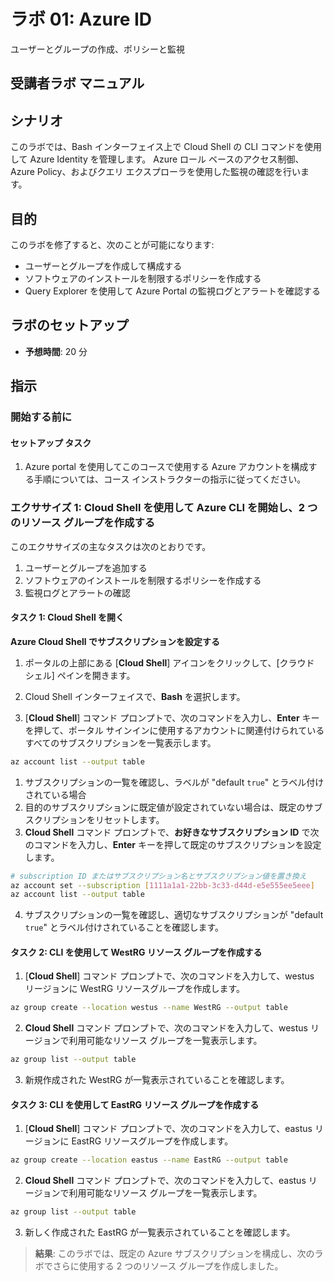 ﻿---
lab:
    title: 'ユーザー、グループ、ポリシーと監視の作成'
    module: 'モジュール 5: Azure Identity'
---

# ラボ 01: Azure ID

ユーザーとグループの作成、ポリシーと監視

## 受講者ラボ マニュアル

## シナリオ

このラボでは、Bash インターフェイス上で Cloud Shell の CLI コマンドを使用して Azure Identity を管理します。  Azure ロール ベースのアクセス制御、Azure Policy、およびクエリ エクスプローラを使用した監視の確認を行います。

## 目的

このラボを修了すると、次のことが可能になります:

* ユーザーとグループを作成して構成する
* ソフトウェアのインストールを制限するポリシーを作成する
* Query Explorer を使用して Azure Portal の監視ログとアラートを確認する

## ラボのセットアップ

* **予想時間**: 20 分

## 指示

### 開始する前に

#### セットアップ タスク

1. Azure portal を使用してこのコースで使用する Azure アカウントを構成する手順については、コース インストラクターの指示に従ってください。

### エクササイズ 1: Cloud Shell を使用して Azure CLI を開始し、2 つのリソース グループを作成する

このエクササイズの主なタスクは次のとおりです。

1. ユーザーとグループを追加する
1. ソフトウェアのインストールを制限するポリシーを作成する
1. 監視ログとアラートの確認

#### タスク 1: Cloud Shell を開く

**Azure Cloud Shell でサブスクリプションを設定する**

1. ポータルの上部にある [**Cloud Shell**] アイコンをクリックして、[クラウド シェル] ペインを開きます。

1. Cloud Shell インターフェイスで、**Bash** を選択します。

1. [**Cloud Shell**] コマンド プロンプトで、次のコマンドを入力し、**Enter** キーを押して、ポータル サインインに使用するアカウントに関連付けられているすべてのサブスクリプションを一覧表示します。

```bash
az account list --output table
```

1. サブスクリプションの一覧を確認し、ラベルが "default `true`" とラベル付けされている場合
1. 目的のサブスクリプションに既定値が設定されていない場合は、既定のサブスクリプションをリセットします。
1. **Cloud Shell** コマンド プロンプトで、**お好きなサブスクリプション ID** で次のコマンドを入力し、**Enter** キーを押して既定のサブスクリプションを設定します。

```bash
# subscription ID またはサブスクリプション名とサブスクリプション値を置き換え
az account set --subscription [1111a1a1-22bb-3c33-d44d-e5e555ee5eee]
az account list --output table
```

4. サブスクリプションの一覧を確認し、適切なサブスクリプションが "default `true`" とラベル付けされていることを確認します。

#### タスク 2: CLI を使用して WestRG リソース グループを作成する

1. [**Cloud Shell**] コマンド プロンプトで、次のコマンドを入力して、westus リージョンに WestRG リソースグループを作成します。

```bash
az group create --location westus --name WestRG --output table
```

2. **Cloud Shell** コマンド プロンプトで、次のコマンドを入力して、westus リージョンで利用可能なリソース グループを一覧表示します。

```bash
az group list --output table
```

3. 新規作成された WestRG が一覧表示されていることを確認します。

#### タスク 3: CLI を使用して EastRG リソース グループを作成する

1. [**Cloud Shell**] コマンド プロンプトで、次のコマンドを入力して、eastus リージョンに EastRG リソースグループを作成します。

```bash
az group create --location eastus --name EastRG --output table
```

2. **Cloud Shell** コマンド プロンプトで、次のコマンドを入力して、eastus リージョンで利用可能なリソース グループを一覧表示します。

```bash
az group list --output table
```

3. 新しく作成された EastRG が一覧表示されていることを確認します。

> **結果**: このラボでは、既定の Azure サブスクリプションを構成し、次のラボでさらに使用する 2 つのリソース グループを作成しました。
